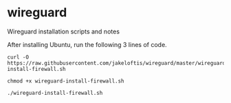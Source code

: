 # wireguard <br /> 
Wireguard installation scripts and notes <br /> 

After installing Ubuntu, run the following 3 lines of code.
```
curl -O https://raw.githubusercontent.com/jakeloftis/wireguard/master/wireguard-install-firewall.sh
```
```
chmod +x wireguard-install-firewall.sh
```
```
./wireguard-install-firewall.sh
```
